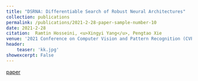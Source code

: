 ```yaml
---
title: "DSRNA: Differentiable Search of Robust Neural Architectures"
collection: publications
permalink: /publications/2021-2-28-paper-sample-number-10
date: 2021-2-28
citation:  Ramtin Hosseini, <u>Xingyi Yang</u>, Pengtao Xie
venue: '2021 Conference on Computer Vision and Pattern Recognition (CVPR2021)'
header:
    teaser: 'kk.jpg'
showexcerpt: False
---
```


[paper](https://arxiv.org/abs/2012.06122)

